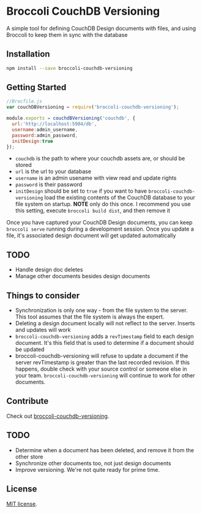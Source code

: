 # Broccoli CouchDB Versioning

A simple tool for defining CouchDB Design documents with files, and using Broccoli to 
keep them in sync with the database

## Installation

```bash
npm install --save broccoli-couchdb-versioning
```

## Getting Started

```javascript
//Brocfile.js
var couchDBVersioning = require('broccoli-couchdb-versioning');

module.exports = couchdBVersioning('couchdb', {
  url:'http://localhost:5984/db',
  username:admin_username,
  password:admin_password,
  initDesign:true
});
```
* `couchdb` is the path to where your couchdb assets are, or should be stored
* `url` is the url to your database
* `username` is an admin usename with view read and update rights
* `password` is their password
* `initDesign` should be set to `true` if you want to have `broccoli-couchdb-versioning` load
the existing contents of the CouchDB database to your file system on startup. **NOTE** only do this
once. I recommend you use this setting, execute `broccoli build dist`, and then remove it

Once you have captured your CouchDB Design documents, you can keep `broccoli serve` running during
a development session. Once you update a file, it's associated design document will get updated automatically 

## TODO
* Handle design doc deletes
* Manage other documents besides design documents

## Things to consider
* Synchronization is only one way - from the file system to the server. This tool assumes
that the file system is always the expert. 
* Deleting a design document locally will not reflect to the server. Inserts and updates will work
* `broccoli-couchdb-versioning` adds a `revTimestamp` field to each design document. It's this field that is used to 
determine if a document should be updated
* broccoli-couchdb-versioning will refuse to update a document if the server revTimestamp is greater than the last
recorded revision. If this happens, double check with your source control or someone else in your team. 
`broccoli-couchdb-versioning` will continue to work for other documents.

## Contribute

Check out
[broccoli-couchdb-versioning](https://github.com/tjhart/broccoli-couchdb-versioning).

## TODO

* Determine when a document has been deleted, and remove it from the other store
* Synchronize other documents too, not just design documents
* Improve versioning. We're not quite ready for prime time.

## License

[MIT license](LICENSE.md).

